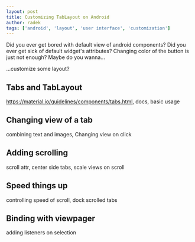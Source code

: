 ```yaml
---
layout: post
title: Customizing TabLayout on Android
author: radek
tags: ['android', 'layout', 'user interface', 'customization']
---
```


Did you ever get bored with default view of android components? Did you ever get sick of default widget's attributes? Changing color of the button is just not enough? Maybe do you wanna...

...customize some layout?


## Tabs and TabLayout
https://material.io/guidelines/components/tabs.html, docs, basic usage

## Changing view of a tab
combining text and images, Changing view on click

## Adding scrolling
scroll attr, center side tabs, scale views on scroll

## Speed things up
controlling speed of scroll, dock scrolled tabs

## Binding with viewpager
adding listeners on selection
